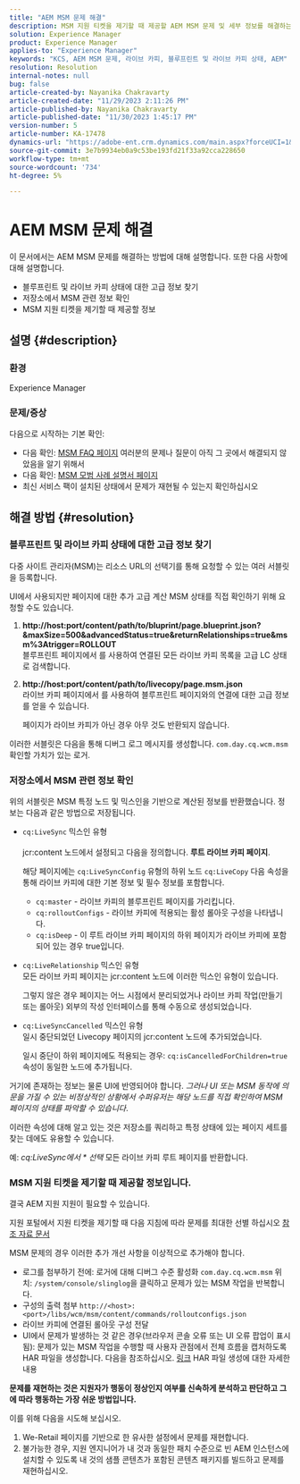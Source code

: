 ```yaml
---
title: "AEM MSM 문제 해결"
description: MSM 지원 티켓을 제기할 때 제공할 AEM MSM 문제 및 세부 정보를 해결하는 방법을 알아봅니다.
solution: Experience Manager
product: Experience Manager
applies-to: "Experience Manager"
keywords: "KCS, AEM MSM 문제, 라이브 카피, 블루프린트 및 라이브 카피 상태, AEM"
resolution: Resolution
internal-notes: null
bug: false
article-created-by: Nayanika Chakravarty
article-created-date: "11/29/2023 2:11:26 PM"
article-published-by: Nayanika Chakravarty
article-published-date: "11/30/2023 1:45:17 PM"
version-number: 5
article-number: KA-17478
dynamics-url: "https://adobe-ent.crm.dynamics.com/main.aspx?forceUCI=1&pagetype=entityrecord&etn=knowledgearticle&id=6218b528-c18e-ee11-8179-6045bd006b4b"
source-git-commit: 3e7b9934eb0a9c53be193fd21f33a92cca228650
workflow-type: tm+mt
source-wordcount: '734'
ht-degree: 5%

---
```


# AEM MSM 문제 해결


이 문서에서는 AEM MSM 문제를 해결하는 방법에 대해 설명합니다. 또한 다음 사항에 대해 설명합니다.

- 블루프린트 및 라이브 카피 상태에 대한 고급 정보 찾기
- 저장소에서 MSM 관련 정보 확인
- MSM 지원 티켓을 제기할 때 제공할 정보


## 설명 {#description}


### 환경

Experience Manager

### 문제/증상

다음으로 시작하는 기본 확인:

- 다음 확인: [MSM FAQ 페이지](https://experienceleague.adobe.com/docs/experience-manager-65/administering/introduction/troubleshoot-msm.html?lang=en#faq) 여러분의 문제나 질문이 아직 그 곳에서 해결되지 않았음을 알기 위해서
- 다음 확인: [MSM 모범 사례 설명서 페이지](https://experienceleague.adobe.com/docs/experience-manager-65/administering/introduction/msm-best-practices.html?lang=en)
- 최신 서비스 팩이 설치된 상태에서 문제가 재현될 수 있는지 확인하십시오



## 해결 방법 {#resolution}


### 블루프린트 및 라이브 카피 상태에 대한 고급 정보 찾기

다중 사이트 관리자(MSM)는 리소스 URL의 선택기를 통해 요청할 수 있는 여러 서블릿을 등록합니다.

UI에서 사용되지만 페이지에 대한 추가 고급 계산 MSM 상태를 직접 확인하기 위해 요청할 수도 있습니다.

1. <b>http://host:port/content/path/to/bluprint/page.blueprint.json?&amp;maxSize=500&amp;advancedStatus=true&amp;returnRelationships=true&amp;msm%3Atrigger=ROLLOUT</b>\
   블루프린트 페이지에서 를 사용하여 연결된 모든 라이브 카피 목록을 고급 LC 상태로 검색합니다.
2. <b>http://host:port/content/path/to/livecopy/page.msm.json</b>\
   라이브 카피 페이지에서 를 사용하여 블루프린트 페이지와의 연결에 대한 고급 정보를 얻을 수 있습니다.

   페이지가 라이브 카피가 아닌 경우 아무 것도 반환되지 않습니다.


이러한 서블릿은 다음을 통해 디버그 로그 메시지를 생성합니다. `com.day.cq.wcm.msm` 확인할 가치가 있는 로거.

### 저장소에서 MSM 관련 정보 확인

위의 서블릿은 MSM 특정 노드 및 믹스인을 기반으로 계산된 정보를 반환했습니다.
정보는 다음과 같은 방법으로 저장됩니다.

- `cq:LiveSync` 믹스인 유형<br>\
  jcr:content 노드에서 설정되고 다음을 정의합니다. <b>루트 라이브 카피 페이지</b>.

  해당 페이지에는 `cq:LiveSyncConfig` 유형의 하위 노드 `cq:LiveCopy` 다음 속성을 통해 라이브 카피에 대한 기본 정보 및 필수 정보를 포함합니다.

   - `cq:master` - 라이브 카피의 블루프린트 페이지를 가리킵니다.
   - `cq:rolloutConfigs` - 라이브 카피에 적용되는 활성 롤아웃 구성을 나타냅니다.
   - `cq:isDeep` - 이 루트 라이브 카피 페이지의 하위 페이지가 라이브 카피에 포함되어 있는 경우 true입니다.
- `cq:LiveRelationship` 믹스인 유형\
  모든 라이브 카피 페이지는 jcr:content 노드에 이러한 믹스인 유형이 있습니다.

  그렇지 않은 경우 페이지는 어느 시점에서 분리되었거나 라이브 카피 작업(만들기 또는 롤아웃) 외부의 작성 인터페이스를 통해 수동으로 생성되었습니다.
- `cq:LiveSyncCancelled` 믹스인 유형\
  일시 중단되었던 Livecopy 페이지의 jcr:content 노드에 추가되었습니다.

  일시 중단이 하위 페이지에도 적용되는 경우: `cq:isCancelledForChildren=true` 속성이 동일한 노드에 추가됩니다.


거기에 존재하는 정보는 물론 UI에 반영되어야 합니다. *그러나 UI 또는 MSM 동작에 의문을 가질 수 있는 비정상적인 상황에서 수퍼유저는 해당 노드를 직접 확인하여 MSM 페이지의 상태를 파악할 수 있습니다*.

이러한 속성에 대해 알고 있는 것은 저장소를 쿼리하고 특정 상태에 있는 페이지 세트를 찾는 데에도 유용할 수 있습니다.

예: *cq:LiveSync에서 \* 선택* 모든 라이브 카피 루트 페이지를 반환합니다.

### MSM 지원 티켓을 제기할 때 제공할 정보입니다.

결국 AEM 지원 지원이 필요할 수 있습니다.

지원 포털에서 지원 티켓을 제기할 때 다음 지침에 따라 문제를 최대한 선별 하십시오 [참조 자료 문서](https://experienceleague.adobe.com/docs/experience-cloud-kcs/kbarticles/KA-17494.html)

MSM 문제의 경우 이러한 추가 개선 사항을 이상적으로 추가해야 합니다.

- 로그를 첨부하기 전에: 로거에 대해 디버그 수준 활성화 `com.day.cq.wcm.msm` 위치: `/system/console/slinglog`을 클릭하고 문제가 있는 MSM 작업을 반복합니다.
- 구성의 출력 첨부 `http://<host>:<port>/libs/wcm/msm/content/commands/rolloutconfigs.json`
- 라이브 카피에 연결된 롤아웃 구성 전달
- UI에서 문제가 발생하는 것 같은 경우(브라우저 콘솔 오류 또는 UI 오류 팝업이 표시됨): 문제가 있는 MSM 작업을 수행할 때 사용자 관점에서 전체 흐름을 캡처하도록 HAR 파일을 생성합니다. 다음을 참조하십시오. [링크](https://help.tenderapp.com/kb/troubleshooting-your-tender-site/generating-an-har-file) HAR 파일 생성에 대한 자세한 내용


<b>문제를 재현하는 것은 지원자가 행동이 정상인지 여부를 신속하게 분석하고 판단하고 그에 따라 행동하는 가장 쉬운 방법입니다.</b>

이를 위해 다음을 시도해 보십시오.

1. We-Retail 페이지를 기반으로 한 유사한 설정에서 문제를 재현합니다.
2. 불가능한 경우, 지원 엔지니어가 내 것과 동일한 패치 수준으로 빈 AEM 인스턴스에 설치할 수 있도록 내 것의 샘플 콘텐츠가 포함된 콘텐츠 패키지를 빌드하고 문제를 재현하십시오.

